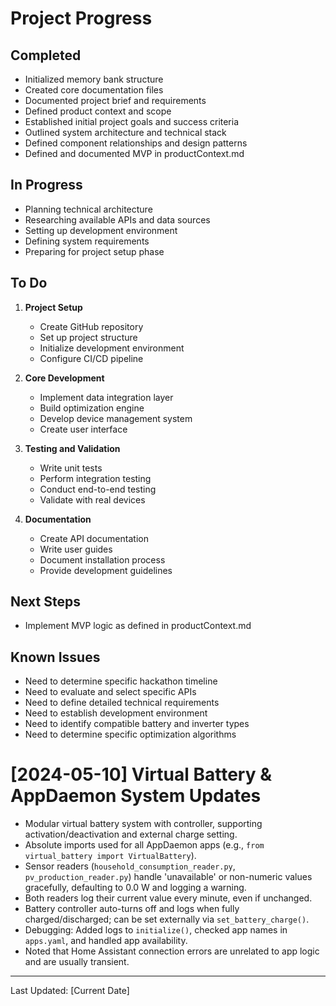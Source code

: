 # Project Progress

## Completed
- Initialized memory bank structure
- Created core documentation files
- Documented project brief and requirements
- Defined product context and scope
- Established initial project goals and success criteria
- Outlined system architecture and technical stack
- Defined component relationships and design patterns
- Defined and documented MVP in productContext.md

## In Progress
- Planning technical architecture
- Researching available APIs and data sources
- Setting up development environment
- Defining system requirements
- Preparing for project setup phase

## To Do
1. **Project Setup**
   - Create GitHub repository
   - Set up project structure
   - Initialize development environment
   - Configure CI/CD pipeline

2. **Core Development**
   - Implement data integration layer
   - Build optimization engine
   - Develop device management system
   - Create user interface

3. **Testing and Validation**
   - Write unit tests
   - Perform integration testing
   - Conduct end-to-end testing
   - Validate with real devices

4. **Documentation**
   - Create API documentation
   - Write user guides
   - Document installation process
   - Provide development guidelines

## Next Steps
- Implement MVP logic as defined in productContext.md

## Known Issues
- Need to determine specific hackathon timeline
- Need to evaluate and select specific APIs
- Need to define detailed technical requirements
- Need to establish development environment
- Need to identify compatible battery and inverter types
- Need to determine specific optimization algorithms

# [2024-05-10] Virtual Battery & AppDaemon System Updates

- Modular virtual battery system with controller, supporting activation/deactivation and external charge setting.
- Absolute imports used for all AppDaemon apps (e.g., `from virtual_battery import VirtualBattery`).
- Sensor readers (`household_consumption_reader.py`, `pv_production_reader.py`) handle 'unavailable' or non-numeric values gracefully, defaulting to 0.0 W and logging a warning.
- Both readers log their current value every minute, even if unchanged.
- Battery controller auto-turns off and logs when fully charged/discharged; can be set externally via `set_battery_charge()`.
- Debugging: Added logs to `initialize()`, checked app names in `apps.yaml`, and handled app availability.
- Noted that Home Assistant connection errors are unrelated to app logic and are usually transient.

---

Last Updated: [Current Date]
